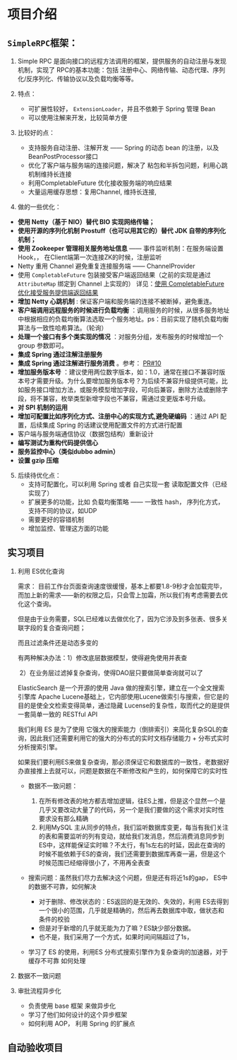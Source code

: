 # 项目介绍

## `SimpleRPC`框架： 

1. Simple RPC 是面向接口的远程方法调用的框架，提供服务的自动注册与发现机制，实现了 RPC的基本功能：包括 注册中心、网络传输、动态代理、序列化/反序列化、传输协议以及负载均衡等等。
2. 特点：
   - 可扩展性较好， `ExtensionLoader`，并且不依赖于 Spring 管理 Bean
   - 可以使用注解来开发，比较简单方便

3. 比较好的点：
   - 支持服务自动注册、注解开发 —— Spring 的动态 bean 的注册，以及 BeanPostProcessor接口 
   - 优化了客户端与服务端的连接问题，解决了 粘包和半拆包问题，利用心跳机制维持长连接
   - 利用CompletableFuture 优化接收服务端的响应结果
   - 大量运用缓存思想：复用Channel, 维持长连接, 
4. 做的一些优化：

-  **使用 Netty（基于 NIO）替代 BIO 实现网络传输；**
-  **使用开源的序列化机制 Prostuff（也可以用其它的）替代 JDK 自带的序列化机制；**
-  **使用 Zookeeper 管理相关服务地址信息** —— 事件监听机制：在服务端设置Hook，， 在Client端第一次连接ZK的时候，注册监听
-  Netty 重用 Channel 避免重复连接服务端 —— ChannelProvider
-  使用 `CompletableFuture` 包装接受客户端返回结果（之前的实现是通过 `AttributeMap` 绑定到 Channel 上实现的） 详见：[使用 CompletableFuture 优化接受服务提供端返回结果](https://github.com/Snailclimb/guide-rpc-framework/blob/master/docs/使用CompletableFuture优化接受服务提供端返回结果.md)
-  **增加 Netty 心跳机制** : 保证客户端和服务端的连接不被断掉，避免重连。
-  **客户端调用远程服务的时候进行负载均衡** ：调用服务的时候，从很多服务地址中根据相应的负载均衡算法选取一个服务地址。ps：目前实现了随机负载均衡算法与一致性哈希算法。（轮询）
-  **处理一个接口有多个类实现的情况** ：对服务分组，发布服务的时候增加一个 group 参数即可。
-  **集成 Spring 通过注解注册服务**
-  **集成 Spring 通过注解进行服务消费** 。参考： [PR#10](https://github.com/Snailclimb/guide-rpc-framework/pull/10)
-  **增加服务版本号** ：建议使用两位数字版本，如：1.0，通常在接口不兼容时版本号才需要升级。为什么要增加服务版本号？为后续不兼容升级提供可能，比如服务接口增加方法，或服务模型增加字段，可向后兼容，删除方法或删除字段，将不兼容，枚举类型新增字段也不兼容，需通过变更版本号升级。
-  **对 SPI 机制的运用** 
-  **增加可配置比如序列化方式、注册中心的实现方式,避免硬编码** ：通过 API 配置，后续集成 Spring 的话建议使用配置文件的方式进行配置
-  客户端与服务端通信协议（数据包结构）重新设计
-  **编写测试为重构代码提供信心**
-  **服务监控中心（类似dubbo admin）**
-  **设置 gzip 压缩**

5. 后续待优化点：
   - 支持可配置化，可以利用 Spring  或者 自己实现一套 读取配置文件（已经实现了）
   - 扩展更多的功能，比如 负载均衡策略 —— 一致性 hash， 序列化方式， 支持不同的协议，如UDP
   - 需要更好的容错机制
   - 增加监控、管理这方面的功能
   
     



## 实习项目

1. 利用 ES优化查询

   需求： 目前工作台页面查询速度很缓慢，基本上都要1.8-9秒才会加载完毕，而加上新的需求——新的权限之后，只会雪上加霜，所以我们有考虑需要去优化这个查询。

   但是由于业务需要，SQL已经难以去做优化了，因为它涉及到多张表、很多关联字段的复合查询问题；

   而且过滤条件还是动态多变的

   有两种解决办法：1）修改底层数据模型，使得避免使用并表查

   ​                               2）在业务层过滤掉复杂查询，使得DAO层只要做简单查询就可以了

   ElasticSearch 是一个开源的使用 Java 做的搜索引擎，建立在一个全文搜索引擎库 Apache Lucene基础上，它内部使用Lucene做索引与搜索，但它是的目的是使全文检索变得简单，通过隐藏 Lucense的复杂性，取而代之的是提供一套简单一致的 RESTful API

   我们利用 ES 是为了使用 它强大的搜索能力（倒排索引）来简化复杂SQL的查询，因此我们还需要利用它的强大的分布式的实时文档存储能力 + 分布式实时分析搜索引擎。

   如果我们要利用ES来做复杂查询，那必须保证它和数据库的一致性，老数据好办直接推上去就可以，问题是数据在不断修改和产生的，如何保障它的实时性

   - 数据不一致问题：
     1. 在所有修改表的地方都去增加逻辑，往ES上推，但是这个显然一个是几乎又要改动大量了的代码，另一个是我们要做的这个需求对实时性要求没有那么精确
     2. 利用MySQL 主从同步的特点，我们监听数据库变更，每当有我们关注的表和需要监听的列有变动，就给我们发消息，然后消费消息同步到ES中，这样能保证实时嘛？不太行，有1s左右的时延，因此在查询的时候不能依赖于ES的查询，我们还需要到数据库再查一遍，但是这个时候范围已经缩得很小了，不用再全表查

   - 搜索问题：虽然我们尽力去解决这个问题，但是还有将近1s的gap， ES中的数据不可靠，如何解决
     - 对于删除、修改状态的：ES返回的是无效的、失效的，利用 ES去得到一个很小的范围，几乎就是精确的，然后再去数据库中取，做状态和条件的校验
     - 但是对于新增的几乎就无能为力了嘛？ES缺少部分数据。
     - 也不是，我们采用了一个方式，如果时间间隔超过了1s，

   - 学习了 ES 的使用，利用ES 分布式搜索引擎作为复杂查询的加速器，对于 缓存不可靠 如何处理

2. 数据不一致问题

   

3. 审批流程异步化

   - 负责使用 base 框架 来做异步化
   - 学习了他们如何设计的这个异步框架
   - 如何利用 AOP， 利用 Spring 的扩展点



## 自动验收项目





